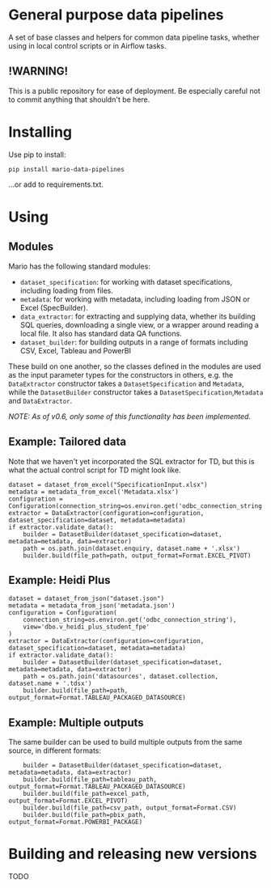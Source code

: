 # General purpose data pipelines 

A set of base classes and helpers for 
common data pipeline tasks, whether using
in local control scripts or in Airflow tasks.

## !WARNING!
This is a public repository for ease of deployment.
Be especially careful not to commit anything
that shouldn't be here.

# Installing
Use pip to install:

`pip install mario-data-pipelines`

...or add to requirements.txt.

# Using

## Modules

Mario has the following standard modules:

* `dataset_specification`: for working with dataset 
specifications, including loading from files.
* `metadata`: for working with 
metadata, including loading from JSON or Excel (SpecBuilder).
* `data_extractor`: for extracting and supplying
data, whether its building SQL queries, downloading a 
single view, or a wrapper around reading a local file. It also
has standard data QA functions.
* `dataset_builder`: for building outputs in a range of
formats including CSV, Excel, Tableau and PowerBI

These build on one another, so the classes defined
in the modules are used as the input parameter types
for the constructors in others, e.g. the `DataExtractor`
constructor takes a `DatasetSpecification` and `Metadata`, 
while the `DatasetBuilder` constructor takes a 
`DatasetSpecification`,`Metadata` and `DataExtractor`.

_NOTE: As of v0.6, only some of this functionality has been
implemented._

## Example: Tailored data
Note that we haven't yet incorporated the SQL extractor for TD,
but this is what the actual control script for TD might
look like.
~~~
dataset = dataset_from_excel("SpecificationInput.xlsx")
metadata = metadata_from_excel('Metadata.xlsx')
configuration = Configuration(connection_string=os.environ.get('odbc_connection_string'))
extractor = DataExtractor(configuration=configuration, dataset_specification=dataset, metadata=metadata)
if extractor.validate_data():
    builder = DatasetBuilder(dataset_specification=dataset, metadata=metadata, data=extractor)
    path = os.path.join(dataset.enquiry, dataset.name + '.xlsx')
    builder.build(file_path=path, output_format=Format.EXCEL_PIVOT)
~~~

## Example: Heidi Plus

~~~
dataset = dataset_from_json("dataset.json")
metadata = metadata_from_json('metadata.json')
configuration = Configuration(
    connection_string=os.environ.get('odbc_connection_string'),
    view='dbo.v_heidi_plus_student_fpe'
)
extractor = DataExtractor(configuration=configuration, dataset_specification=dataset, metadata=metadata)
if extractor.validate_data():
    builder = DatasetBuilder(dataset_specification=dataset, metadata=metadata, data=extractor)
    path = os.path.join('datasources', dataset.collection, dataset.name + '.tdsx')
    builder.build(file_path=path, output_format=Format.TABLEAU_PACKAGED_DATASOURCE)
~~~

## Example: Multiple outputs
The same builder can be used to build multiple outputs 
from the same source, in different formats:
~~~
    builder = DatasetBuilder(dataset_specification=dataset, metadata=metadata, data=extractor)
    builder.build(file_path=tableau_path, output_format=Format.TABLEAU_PACKAGED_DATASOURCE)
    builder.build(file_path=excel_path, output_format=Format.EXCEL_PIVOT)
    builder.build(file_path=csv_path, output_format=Format.CSV)
    builder.build(file_path=pbix_path, output_format=Format.POWERBI_PACKAGE)
~~~

# Building and releasing new versions
TODO